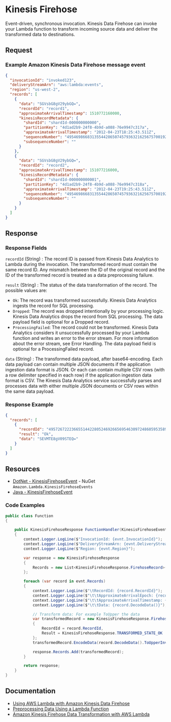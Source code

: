 # Kinesis Firehose

Event-driven, synchronous invocation. Kinesis Data Firehose can invoke your Lambda function to transform incoming source data and deliver the transformed data to destinations.

## Request

### Example Amazon Kinesis Data Firehose message event

```json
{
  "invocationId": "invoked123",
  "deliveryStreamArn": "aws:lambda:events",
  "region": "us-west-2",
  "records": [
    {
      "data": "SGVsbG8gV29ybGQ=",
      "recordId": "record1",
      "approximateArrivalTimestamp": 1510772160000,
      "kinesisRecordMetadata": {
        "shardId": "shardId-000000000000",
        "partitionKey": "4d1ad2b9-24f8-4b9d-a088-76e9947c317a",
        "approximateArrivalTimestamp": "2012-04-23T18:25:43.511Z",
        "sequenceNumber": "49546986683135544286507457936321625675700192471156785154",
        "subsequenceNumber": ""
      }
    },
    {
      "data": "SGVsbG8gV29ybGQ=",
      "recordId": "record2",
      "approximateArrivalTimestamp": 151077216000,
      "kinesisRecordMetadata": {
        "shardId": "shardId-000000000001",
        "partitionKey": "4d1ad2b9-24f8-4b9d-a088-76e9947c318a",
        "approximateArrivalTimestamp": "2012-04-23T19:25:43.511Z",
        "sequenceNumber": "49546986683135544286507457936321625675700192471156785155",
        "subsequenceNumber": ""
      }
    }
  ]
}
```

## Response

### Response Fields

`recordId` (String)
: The record ID is passed from Kinesis Data Analytics to Lambda during the invocation. The transformed record must contain the same record ID. Any mismatch between the ID of the original record and the ID of the transformed record is treated as a data preprocessing failure.

`result` (String)
: The status of the data transformation of the record. 
The possible values are:

- `Ok`: The record was transformed successfully. Kinesis Data Analytics ingests the record for SQL processing.
- `Dropped`: The record was dropped intentionally by your processing logic. Kinesis Data Analytics drops the record from SQL processing. The data payload field is optional for a Dropped record.
- `ProcessingFailed`: The record could not be transformed. Kinesis Data Analytics considers it unsuccessfully processed by your Lambda function and writes an error to the error stream. For more information about the error stream, see Error Handling. The data payload field is optional for a ProcessingFailed record.

`data` (String)
: The transformed data payload, after base64-encoding. Each data payload can contain multiple JSON documents if the application ingestion data format is JSON. Or each can contain multiple CSV rows (with a row delimiter specified in each row) if the application ingestion data format is CSV. The Kinesis Data Analytics service successfully parses and processes data with either multiple JSON documents or CSV rows within the same data payload.

### Response Example

```json
{
  "records": [
    {
      "recordId": "49572672223665514422805246926656954630972486059535892482",
      "result": "Ok",
      "data": "SEVMTE8gV09STEQ="
    }
  ]
}
```

## Resources

- [DotNet - KinesisFirehoseEvent](https://github.com/aws/aws-lambda-dotnet/tree/master/Libraries/src/Amazon.Lambda.KinesisFirehoseEvents) - NuGet `Amazon.Lambda.KinesisFirehoseEvents`
- [Java - KinesisFirehoseEvent](https://github.com/aws/aws-lambda-java-libs/blob/master/aws-lambda-java-events/src/main/java/com/amazonaws/services/lambda/runtime/events/KinesisFirehoseEvent.java)

### Code Examples

```csharp
public class Function
{

    public KinesisFirehoseResponse FunctionHandler(KinesisFirehoseEvent evnt, ILambdaContext context)
    {
        context.Logger.LogLine($"InvocationId: {evnt.InvocationId}");
        context.Logger.LogLine($"DeliveryStreamArn: {evnt.DeliveryStreamArn}");
        context.Logger.LogLine($"Region: {evnt.Region}");

        var response = new KinesisFirehoseResponse
        {
            Records = new List<KinesisFirehoseResponse.FirehoseRecord>()
        };

        foreach (var record in evnt.Records)
        {
            context.Logger.LogLine($"\tRecordId: {record.RecordId}");
            context.Logger.LogLine($"\t\tApproximateArrivalEpoch: {record.ApproximateArrivalEpoch}");
            context.Logger.LogLine($"\t\tApproximateArrivalTimestamp: {record.ApproximateArrivalTimestamp}");
            context.Logger.LogLine($"\t\tData: {record.DecodeData()}");

            // Transform data: For example ToUpper the data
            var transformedRecord = new KinesisFirehoseResponse.FirehoseRecord
            {
                RecordId = record.RecordId,
                Result = KinesisFirehoseResponse.TRANSFORMED_STATE_OK                    
            };
            transformedRecord.EncodeData(record.DecodeData().ToUpperInvariant());

            response.Records.Add(transformedRecord);
        }

        return response;
    }
}
```

## Documentation

- [Using AWS Lambda with Amazon Kinesis Data Firehose](https://docs.aws.amazon.com/lambda/latest/dg/services-kinesisfirehose.html)
- [Preprocessing Data Using a Lambda Function](https://docs.aws.amazon.com/kinesisanalytics/latest/dev/lambda-preprocessing.html)
- [Amazon Kinesis Firehose Data Transformation with AWS Lambda](https://aws.amazon.com/blogs/compute/amazon-kinesis-firehose-data-transformation-with-aws-lambda/)
